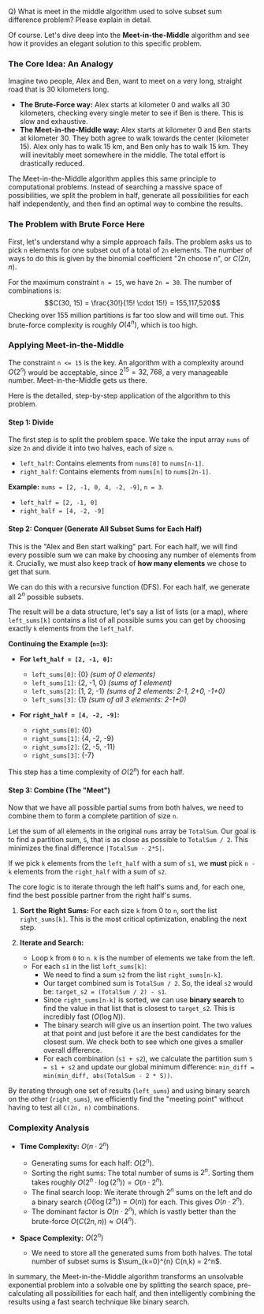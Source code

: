 Q) What is meet in the middle algorithm used to solve subset sum difference problem? Please explain in detail.

Of course. Let's dive deep into the **Meet-in-the-Middle** algorithm and see how it provides an elegant solution to this
specific problem.

### The Core Idea: An Analogy

Imagine two people, Alex and Ben, want to meet on a very long, straight road that is 30 kilometers long.

* **The Brute-Force way:** Alex starts at kilometer 0 and walks all 30 kilometers, checking every single meter to see if
  Ben is there. This is slow and exhaustive.
* **The Meet-in-the-Middle way:** Alex starts at kilometer 0 and Ben starts at kilometer 30. They both agree to walk
  towards the center (kilometer 15). Alex only has to walk 15 km, and Ben only has to walk 15 km. They will inevitably
  meet somewhere in the middle. The total effort is drastically reduced.

The Meet-in-the-Middle algorithm applies this same principle to computational problems. Instead of searching a massive
space of possibilities, we split the problem in half, generate all possibilities for each half independently, and then
find an optimal way to combine the results.

### The Problem with Brute Force Here

First, let's understand why a simple approach fails. The problem asks us to pick `n` elements for one subset out of a
total of `2n` elements. The number of ways to do this is given by the binomial coefficient "2n choose n", or $C(2n, n)$.

For the maximum constraint `n = 15`, we have `2n = 30`. The number of combinations is:
$$C(30, 15) = \frac{30!}{15! \cdot 15!} = 155,117,520$$
Checking over 155 million partitions is far too slow and will time out. This brute-force complexity is roughly $O(4^n)$,
which is too high.

### Applying Meet-in-the-Middle

The constraint `n <= 15` is the key. An algorithm with a complexity around $O(2^n)$ would be acceptable,
since $2^{15} = 32,768$, a very manageable number. Meet-in-the-Middle gets us there.

Here is the detailed, step-by-step application of the algorithm to this problem.

#### Step 1: Divide

The first step is to split the problem space. We take the input array `nums` of size `2n` and divide it into two halves,
each of size `n`.

* `left_half`: Contains elements from `nums[0]` to `nums[n-1]`.
* `right_half`: Contains elements from `nums[n]` to `nums[2n-1]`.

**Example:** `nums = [2, -1, 0, 4, -2, -9]`, `n = 3`.

* `left_half = [2, -1, 0]`
* `right_half = [4, -2, -9]`

#### Step 2: Conquer (Generate All Subset Sums for Each Half)

This is the "Alex and Ben start walking" part. For each half, we will find every possible sum we can make by choosing
any number of elements from it. Crucially, we must also keep track of **how many elements** we chose to get that sum.

We can do this with a recursive function (DFS). For each half, we generate all $2^n$ possible subsets.

The result will be a data structure, let's say a list of lists (or a map), where `left_sums[k]` contains a list of all
possible sums you can get by choosing exactly `k` elements from the `left_half`.

**Continuing the Example (`n=3`):**

* **For `left_half = [2, -1, 0]`:**
    * `left_sums[0]`: {0}  *(sum of 0 elements)*
    * `left_sums[1]`: {2, -1, 0}  *(sums of 1 element)*
    * `left_sums[2]`: {1, 2, -1}  *(sums of 2 elements: 2-1, 2+0, -1+0)*
    * `left_sums[3]`: {1}  *(sum of all 3 elements: 2-1+0)*

* **For `right_half = [4, -2, -9]`:**
    * `right_sums[0]`: {0}
    * `right_sums[1]`: {4, -2, -9}
    * `right_sums[2]`: {2, -5, -11}
    * `right_sums[3]`: {-7}

This step has a time complexity of $O(2^n)$ for each half.

#### Step 3: Combine (The "Meet")

Now that we have all possible partial sums from both halves, we need to combine them to form a complete partition of
size `n`.

Let the sum of all elements in the original `nums` array be `TotalSum`. Our goal is to find a partition sum, `S`, that
is as close as possible to `TotalSum / 2`. This minimizes the final difference `|TotalSum - 2*S|`.

If we pick `k` elements from the `left_half` with a sum of `s1`, we **must** pick `n - k` elements from the `right_half`
with a sum of `s2`.

The core logic is to iterate through the left half's sums and, for each one, find the best possible partner from the
right half's sums.

1. **Sort the Right Sums:** For each size `k` from 0 to `n`, sort the list `right_sums[k]`. This is the most critical
   optimization, enabling the next step.

2. **Iterate and Search:**
    * Loop `k` from `0` to `n`. `k` is the number of elements we take from the left.
    * For each `s1` in the list `left_sums[k]`:
        * We need to find a sum `s2` from the list `right_sums[n-k]`.
        * Our target combined sum is `TotalSum / 2`. So, the ideal `s2` would be: `target_s2 = (TotalSum / 2) - s1`.
        * Since `right_sums[n-k]` is sorted, we can use **binary search** to find the value in that list that is closest
          to `target_s2`. This is incredibly fast ($O(\log N)$).
        * The binary search will give us an insertion point. The two values at that point and just before it are the
          best candidates for the closest sum. We check both to see which one gives a smaller overall difference.
        * For each combination (`s1 + s2`), we calculate the partition sum `S = s1 + s2` and update our global minimum
          difference: `min_diff = min(min_diff, abs(TotalSum - 2 * S))`.

By iterating through one set of results (`left_sums`) and using binary search on the other (`right_sums`), we
efficiently find the "meeting point" without having to test all `C(2n, n)` combinations.

### Complexity Analysis

* **Time Complexity:** $O(n \cdot 2^n)$
    * Generating sums for each half: $O(2^n)$.
    * Sorting the right sums: The total number of sums is $2^n$. Sorting them takes
      roughly $O(2^n \cdot \log(2^n)) = O(n \cdot 2^n)$.
    * The final search loop: We iterate through $2^n$ sums on the left and do a binary search ($O(\log(2^n)) = O(n)$)
      for each. This gives $O(n \cdot 2^n)$.
    * The dominant factor is $O(n \cdot 2^n)$, which is vastly better than the brute-force $O(C(2n, n)) \approx O(4^n)$.

* **Space Complexity:** $O(2^n)$
    * We need to store all the generated sums from both halves. The total number of subset sums
      is $\sum_{k=0}^{n} C(n,k) = 2^n$.

In summary, the Meet-in-the-Middle algorithm transforms an unsolvable exponential problem into a solvable one by
splitting the search space, pre-calculating all possibilities for each half, and then intelligently combining the
results using a fast search technique like binary search.